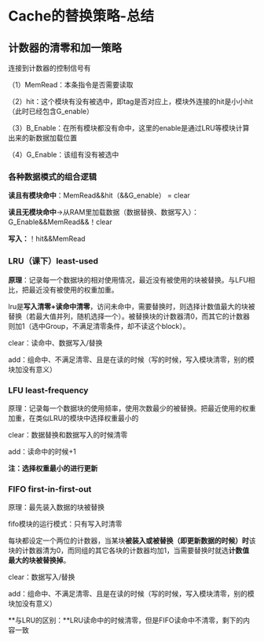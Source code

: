 # Cache的替换策略-总结

## 计数器的清零和加一策略

连接到计数器的控制信号有

（1）MemRead：本条指令是否需要读取

（2）hit：这个模块有没有被选中，即tag是否对应上，模块外连接的hit是小小hit（此时已经包含G_enable）

（3）B_Enable：在所有模块都没有命中，这里的enable是通过LRU等模块计算出来的新数据加载位置

（4）G_Enable：该组有没有被选中

### 各种数据模式的组合逻辑

**读且有模块命中**：MemRead&&hit（&&G_enable） = clear

**读且无模块命中**->从RAM里加载数据（数据替换、数据写入）：G_Enable&&MemRead&&！clear

**写入：**！hit&&MemRead



### LRU（课下）least-used

**原理**：记录每一个数据块的相对使用情况，最近没有被使用的块被替换。与LFU相比，把最近没有被使用的权重加重。

lru是**写入清零+读命中清零**，访问未命中，需要替换时，则选择计数值最大的块被替换（若最大值并列，随机选择一个）。被替换块的计数器清0，而其它的计数器则加1（选中Group，不满足清零条件，却不读这个block）。

clear：读命中、数据写入/替换

add：组命中、不满足清零、且是在读的时候（写的时候，写入模块清零，别的模块加没有意义）

### LFU least-frequency

原理：记录每一个数据块的使用频率，使用次数最少的被替换。把最近使用的权重加重，在类似LRU的模块中选择权重最小的

clear：数据替换和数据写入的时候清零

add：读命中的时候+1

**注：选择权重最小的进行更新**

### FIFO first-in-first-out

原理：最先装入数据的块被替换

fifo模块的运行模式：只有写入时清零

每块都设定一个两位的计数器，当某块**被装入或被替换（即更新数据的时候）时**该块的计数器清为0，而同组的其它各块的计数器均加1，当需要替换时就选**计数值最大的块被替换掉**。

clear：数据写入/替换

add：组命中、不满足清零、且是在读的时候（写的时候，写入模块清零，别的模块加没有意义）

**与LRU的区别：**LRU读命中的时候清零，但是FIFO读命中不清零，剩下的内容一致
